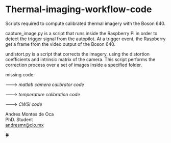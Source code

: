 # Thermal-imaging-workflow-code
Scripts required to compute calibrated thermal imagery with the Boson 640.

capture_image.py is a script that runs inside the Raspberry Pi in order to detect the trigger signal from the autopilot. At a trigger event, the Raspberry get a frame from the video output of the Boson 640.

undistort.py is a script that corrects the imagery, using the distortion coefficients and intrinsic matrix of the camera. This script performs the correction process over a set of images inside a specified folder.

missing code:

---> *matlab camera calibrator code*

---> *temperature calibration code*

---> *CWSI code*


Andres Montes de Oca <br />
PhD. Student <br />
andresmr@cio.mx

🍀

